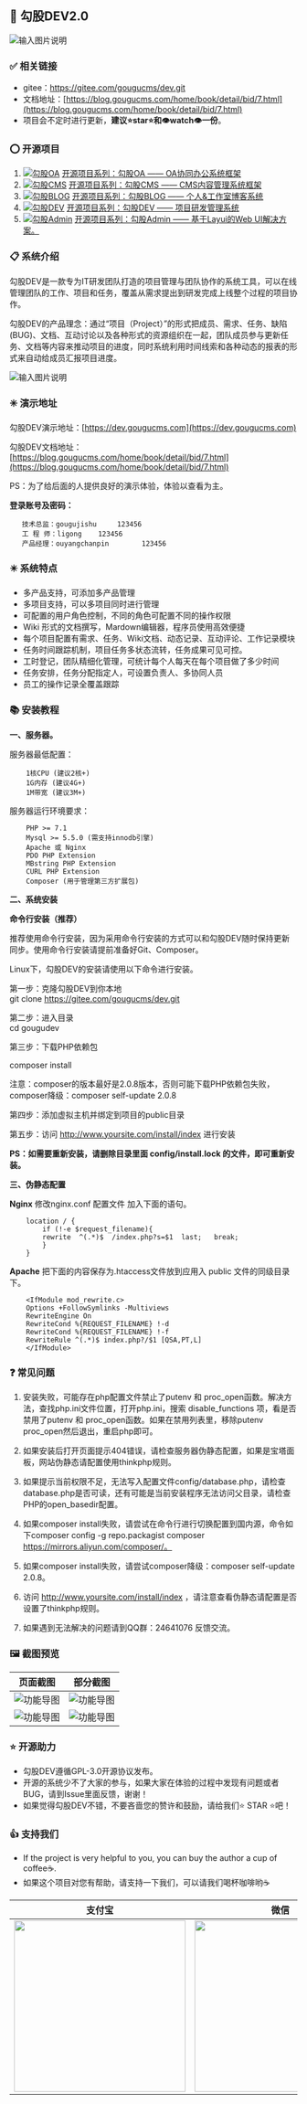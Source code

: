 ## 📐 勾股DEV2.0
![输入图片说明](https://dev.gougucms.com/storage/202204/banner.jpg)

### ✅ 相关链接
- gitee：https://gitee.com/gougucms/dev.git
- 文档地址：[https://blog.gougucms.com/home/book/detail/bid/7.html](https://blog.gougucms.com/home/book/detail/bid/7.html)
- 项目会不定时进行更新，**建议⭐star⭐和👁️watch👁️一份**。

### ⭕ 开源项目
1. [![勾股OA](https://img.shields.io/badge/GouguOA-2.5.8-brightgreen.svg)](https://gitee.com/gougucms/office) [开源项目系列：勾股OA —— OA协同办公系统框架](https://gitee.com/gougucms/office)
2. [![勾股CMS](https://img.shields.io/badge/GouguCMS-3.0.64-brightgreen.svg)](https://gitee.com/gougucms/gougucms) [开源项目系列：勾股CMS —— CMS内容管理系统框架](https://gitee.com/gougucms/gougucms)
3. [![勾股BLOG](https://img.shields.io/badge/GouguBLOG-2.5.9-brightgreen.svg)](https://gitee.com/gougucms/blog) [开源项目系列：勾股BLOG —— 个人&工作室博客系统](https://gitee.com/gougucms/blog)
4. [![勾股DEV](https://img.shields.io/badge/GouguDEV-2.6.01-brightgreen.svg)](https://gitee.com/gougucms/dev) [开源项目系列：勾股DEV —— 项目研发管理系统](https://gitee.com/gougucms/dev)
5. [![勾股Admin](https://img.shields.io/badge/GouguADMIN-1.6.01-brightgreen.svg)](https://gitee.com/gouguopen/guoguadmin.git) [开源项目系列：勾股Admin —— 基于Layui的Web UI解决方案。](https://gitee.com/gouguopen/guoguadmin.gitv)

### 📋 系统介绍
勾股DEV是一款专为IT研发团队打造的项目管理与团队协作的系统工具，可以在线管理团队的工作、项目和任务，覆盖从需求提出到研发完成上线整个过程的项目协作。

勾股DEV的产品理念：通过“项目（Project）”的形式把成员、需求、任务、缺陷(BUG)、文档、互动讨论以及各种形式的资源组织在一起，团队成员参与更新任务、文档等内容来推动项目的进度，同时系统利用时间线索和各种动态的报表的形式来自动给成员汇报项目进度。

![输入图片说明](https://dev.gougucms.com/storage/202204/flow.png)


### ✳️ 演示地址

勾股DEV演示地址：[https://dev.gougucms.com](https://dev.gougucms.com)
   
勾股DEV文档地址：[https://blog.gougucms.com/home/book/detail/bid/7.html](https://blog.gougucms.com/home/book/detail/bid/7.html)

PS：为了给后面的人提供良好的演示体验，体验以查看为主。

**登录账号及密码：**
~~~
   技术总监：gougujishu     123456
   工 程 师：ligong    123456
   产品经理：ouyangchanpin        123456
~~~

### ✴️ 系统特点
- 多产品支持，可添加多产品管理
- 多项目支持，可以多项目同时进行管理
- 可配置的用户角色控制，不同的角色可配置不同的操作权限
- Wiki 形式的文档撰写，Mardown编辑器，程序员使用高效便捷
- 每个项目配置有需求、任务、Wiki文档、动态记录、互动评论、工作记录模块
- 任务时间跟踪机制，项目任务多状态流转，任务成果可见可控。
- 工时登记，团队精细化管理，可统计每个人每天在每个项目做了多少时间
- 任务安排，任务分配指定人，可设置负责人、多协同人员
- 员工的操作记录全覆盖跟踪


### 📚 安装教程

**一、服务器。**

服务器最低配置：
~~~
    1核CPU (建议2核+)
    1G内存 (建议4G+)
    1M带宽 (建议3M+)
~~~
服务器运行环境要求：
~~~
    PHP >= 7.1  
    Mysql >= 5.5.0 (需支持innodb引擎)  
    Apache 或 Nginx  
    PDO PHP Extension  
    MBstring PHP Extension  
    CURL PHP Extension  
    Composer (用于管理第三方扩展包)
~~~

**二、系统安装**

**命令行安装（推荐）**

推荐使用命令行安装，因为采用命令行安装的方式可以和勾股DEV随时保持更新同步。使用命令行安装请提前准备好Git、Composer。

Linux下，勾股DEV的安装请使用以下命令进行安装。  

第一步：克隆勾股DEV到你本地  
    git clone https://gitee.com/gougucms/dev.git

第二步：进入目录  
    cd gougudev  
    
第三步：下载PHP依赖包 
    
composer install  
	
注意：composer的版本最好是2.0.8版本，否则可能下载PHP依赖包失败，composer降级：composer self-update 2.0.8
    
第四步：添加虚拟主机并绑定到项目的public目录  
    
第五步：访问 http://www.yoursite.com/install/index 进行安装

**PS：如需要重新安装，请删除目录里面 config/install.lock 的文件，即可重新安装。**

**三、伪静态配置**

**Nginx**
修改nginx.conf 配置文件 加入下面的语句。
~~~
    location / {
        if (!-e $request_filename){
        rewrite  ^(.*)$  /index.php?s=$1  last;   break;
        }
    }
~~~

**Apache**
把下面的内容保存为.htaccess文件放到应用入 public 文件的同级目录下。
~~~
    <IfModule mod_rewrite.c>
    Options +FollowSymlinks -Multiviews
    RewriteEngine On
    RewriteCond %{REQUEST_FILENAME} !-d
    RewriteCond %{REQUEST_FILENAME} !-f
    RewriteRule ^(.*)$ index.php?/$1 [QSA,PT,L]
    </IfModule>
~~~


### ❓ 常见问题

1.  安装失败，可能存在php配置文件禁止了putenv 和 proc_open函数。解决方法，查找php.ini文件位置，打开php.ini，搜索 disable_functions 项，看是否禁用了putenv 和 proc_open函数。如果在禁用列表里，移除putenv proc_open然后退出，重启php即可。

2.  如果安装后打开页面提示404错误，请检查服务器伪静态配置，如果是宝塔面板，网站伪静态请配置使用thinkphp规则。

3.  如果提示当前权限不足，无法写入配置文件config/database.php，请检查database.php是否可读，还有可能是当前安装程序无法访问父目录，请检查PHP的open_basedir配置。

4.  如果composer install失败，请尝试在命令行进行切换配置到国内源，命令如下composer config -g repo.packagist composer https://mirrors.aliyun.com/composer/。

5.  如果composer install失败，请尝试composer降级：composer self-update 2.0.8。

6.  访问 http://www.yoursite.com/install/index ，请注意查看伪静态请配置是否设置了thinkphp规则。

7.  如果遇到无法解决的问题请到QQ群：24641076 反馈交流。

### 🖼️ 截图预览
|页面截图      |    部分截图|
| :--------: | :--------:|
| ![功能导图](https://dev.gougucms.com/storage/202204/dev1.png "功能导图")|![功能导图](https://dev.gougucms.com/storage/202204/dev2.png "功能导图")|
|![功能导图](https://dev.gougucms.com/storage/202204/dev3.png "功能导图")|![功能导图](https://dev.gougucms.com/storage/202204/dev4.png "功能导图")|

### ⭐ 开源助力
- 勾股DEV遵循GPL-3.0开源协议发布。 
- 开源的系统少不了大家的参与，如果大家在体验的过程中发现有问题或者BUG，请到Issue里面反馈，谢谢！
- 如果觉得勾股DEV不错，不要吝啬您的赞许和鼓励，请给我们⭐ STAR ⭐吧！

### 👍 支持我们
- If the project is very helpful to you, you can buy the author a cup of coffee☕.
- 如果这个项目对您有帮助，请支持一下我们，可以请我们喝杯咖啡哟☕

|支付宝      |    微信|
| :--------: | :--------:|
| <img src="https://www.gougucms.com/static/home/images/zfb.png" width="300"  align=center />|<img src="https://www.gougucms.com/static/home/images/wx.png" width="300"  align=center />|

